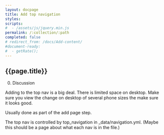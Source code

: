 ```yaml
---
layout: docpage
title: Add top navigation
styles:
scripts:
#  - /assets/js/jquery.min.js
permalink: /:collection/:path
completed: false
# redirect_from: /docs/Add-content/
#document-ready:
#  - getRate();
---
```


## {{page.title}}



0. Discussion

Adding to the top nav is a big deal.  There is limited space on desktop. Make sure you view the change on desktop of several phone sizes the make sure it looks good.

Usually done as part of the add page step.

The top nav is controlled by top_navigation in _data/navigation.yml.
(Maybe this should be a page about what each nav is in the file.)
